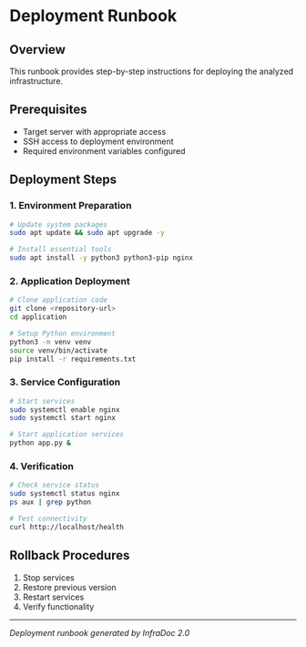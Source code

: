 # Deployment Runbook

## Overview

This runbook provides step-by-step instructions for deploying the analyzed infrastructure.

## Prerequisites

- Target server with appropriate access
- SSH access to deployment environment
- Required environment variables configured

## Deployment Steps

### 1. Environment Preparation

```bash
# Update system packages
sudo apt update && sudo apt upgrade -y

# Install essential tools
sudo apt install -y python3 python3-pip nginx
```

### 2. Application Deployment

```bash
# Clone application code
git clone <repository-url>
cd application

# Setup Python environment
python3 -m venv venv
source venv/bin/activate
pip install -r requirements.txt
```

### 3. Service Configuration

```bash
# Start services
sudo systemctl enable nginx
sudo systemctl start nginx

# Start application services
python app.py &
```

### 4. Verification

```bash
# Check service status
sudo systemctl status nginx
ps aux | grep python

# Test connectivity
curl http://localhost/health
```

## Rollback Procedures

1. Stop services
2. Restore previous version
3. Restart services
4. Verify functionality

---

*Deployment runbook generated by InfraDoc 2.0*
